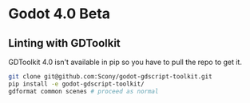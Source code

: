 ﻿# Godot 4.0 Beta

## Linting with GDToolkit

GDToolkit 4.0 isn't available in pip so you have to pull the repo to get it.

```bash
git clone git@github.com:Scony/godot-gdscript-toolkit.git
pip install -e godot-gdscript-toolkit/
gdformat common scenes # proceed as normal
```
